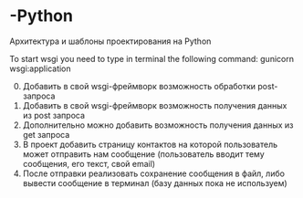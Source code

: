 # -Python
Архитектура и шаблоны проектирования на Python

To start wsgi you need to type in terminal the following command:
gunicorn wsgi:application

0. Добавить в свой wsgi-фреймворк возможность обработки post-запроса
1. Добавить в свой wsgi-фреймворк возможность получения данных из post запроса
2. Дополнительно можно добавить возможность получения данных из get запроса
3. В проект добавить страницу контактов на которой пользователь может отправить нам сообщение (пользователь вводит тему сообщения, его текст, свой email)
4. После отправки реализовать сохранение сообщения в файл, либо вывести сообщение в терминал (базу данных пока не используем)